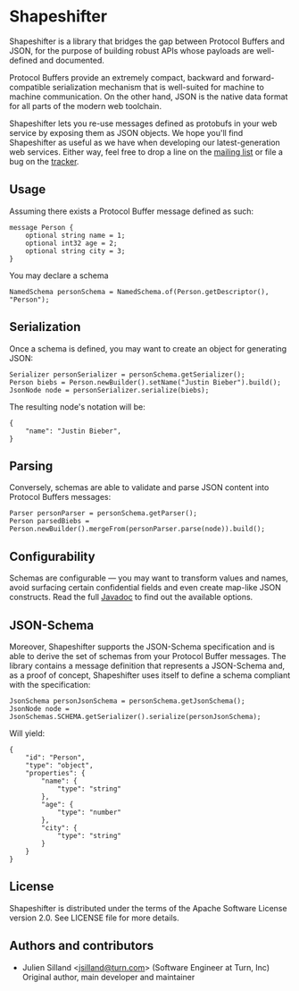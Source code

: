Shapeshifter
============

Shapeshifter is a library that bridges the gap between Protocol Buffers and JSON, for the purpose of building robust APIs whose payloads are well-defined and documented.

Protocol Buffers provide an extremely compact, backward and forward-compatible serialization mechanism that is well-suited for machine to machine communication. On the other hand, JSON is the native data format for all parts of the modern web toolchain.

Shapeshifter lets you re-use messages defined as protobufs in your web service by exposing them as JSON objects. We hope you'll find Shapeshifter as useful as we have when developing our latest-generation web services. Either way, feel free to drop a line on the [mailing list](https://groups.google.com/forum/?fromgroups#!forum/shapeshifter-discuss) or file a bug on the [tracker](https://github.com/turn/shapeshifter/issues).

Usage
-----

Assuming there exists a Protocol Buffer message defined as such:

	message Person {
		optional string name = 1;
		optional int32 age = 2;
		optional string city = 3;
	}

You may declare a schema 

	NamedSchema personSchema = NamedSchema.of(Person.getDescriptor(), "Person");

Serialization
-------------

Once a schema is defined, you may want to create an object for generating JSON:

	Serializer personSerializer = personSchema.getSerializer();
	Person biebs = Person.newBuilder().setName("Justin Bieber").build();
	JsonNode node = personSerializer.serialize(biebs);

The resulting node's notation will be:

	{
		"name": "Justin Bieber",
	}

Parsing
-------

Conversely, schemas are able to validate and parse JSON content into Protocol Buffers messages:

	Parser personParser = personSchema.getParser();
	Person parsedBiebs = Person.newBuilder().mergeFrom(personParser.parse(node)).build();

Configurability
---------------

Schemas are configurable — you may want to transform values and names, avoid surfacing certain confidential fields and even create map-like JSON constructs. Read the full [Javadoc](http://turn.github.com/shapeshifter/apidocs/) to find out the available options.

JSON-Schema
-----------

Moreover, Shapeshifter supports the JSON-Schema specification and is able to derive the set of schemas from your Protocol Buffer messages. The library contains a message definition that represents a JSON-Schema and, as a proof of concept, Shapeshifter uses itself to define a schema compliant with the specification:

	JsonSchema personJsonSchema = personSchema.getJsonSchema();
	JsonNode node = JsonSchemas.SCHEMA.getSerializer().serialize(personJsonSchema);

Will yield:

	{
		"id": "Person",
		"type": "object",
		"properties": {
			"name": {
				"type": "string"
			},
			"age": {
				"type": "number"
			},
			"city": {
				"type": "string"
			}
		}
	}

License
-------

Shapeshifter is distributed under the terms of the Apache Software License version 2.0. See LICENSE file for more details.


Authors and contributors
------------------------

* Julien Silland <<jsilland@turn.com>> (Software Engineer at Turn, Inc)  
  Original author, main developer and maintainer
